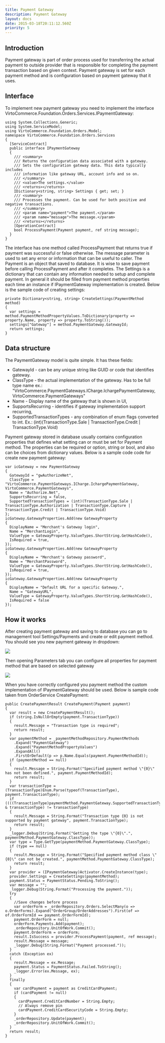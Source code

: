 ```yaml
---
title: Payment Gateway
description: Payment Gateway
layout: docs
date: 2015-03-18T20:11:12.560Z
priority: 5
---
```

## Introduction

Payment gateway is part of order process used for transferring the actual payment to outside provider that is responsible for completing the payment transaction based on given context. Payment gateway is set for each payment method and is configuration based on payment gateway that it uses.

## Interface

To implement new payment gateway you need to implement the interface VirtoCommerce.Foundation.Orders.Services.IPaymentGateway:

```
using System.Collections.Generic;
using System.ServiceModel;
using VirtoCommerce.Foundation.Orders.Model;
namespace VirtoCommerce.Foundation.Orders.Services
{
  [ServiceContract]
  public interface IPaymentGateway
  {
    /// <summary>
    /// Returns the configuration data associated with a gateway.
    /// Sets the configuration gateway data. This data typically includes
    /// information like gateway URL, account info and so on.
    /// </summary>
    /// <value>The settings.</value>
    /// <returns></returns>
    IDictionary<string, string> Settings { get; set; }
    /// <summary>
    /// Processes the payment. Can be used for both positive and negative transactions.
    /// </summary>
    /// <param name="payment">The payment.</param>
    /// <param name="message">The message.</param>
    /// <returns></returns>
    [OperationContract]
    bool ProcessPayment(Payment payment, ref string message);
  }
}
```

The interface has one method called ProcessPayment that returns true if payment was successful or false otherwise. The message parameter is used to set any error or information that can be useful to caller. The Payment is an object that saved to database. It is wise to save payment before calling ProcessPayment and after it completes. The Settings is a dictionary that can contain any information needed to setup and complete payment. In general it should be filled from payment method properties each time an instance if IPaymentGateway implementation is created. Below is the sample code of creating settings:

```
private Dictionary<string, string> CreateSettings(PaymentMethod method)
{
  var settings =  method.PaymentMethodPropertyValues.ToDictionary(property => property.Name, property => property.ToString());
  settings["Gateway"] = method.PaymentGateway.GatewayId;
  return settings;
}
```

## Data structure

The PaymentGateway model is quite simple. It has these fields:

* GatewayId - can be any unique string like GUID or code that identifies gateway.
* ClassType - the actual implementation of the gateway. Has to be full type name ex.: "VirtoCommerce.PaymentGateways.ICharge.IchargePaymentGateway, VirtoCommerce.PaymentGateways"
* Name - Display name of the gateway that is shown in UI,
* SupportsRecurring - identifies if gateway implementation support recurring,
* SupportedTransactionTypes - any combination of enum flags converted to int. Ex.: (int)(TransactionType.Sale | TransactionType.Credit | TransactionType.Void)

Payment gateway stored in database usually contains configuration properties that defines what setting can or must be set for Payment method. The properties can be required or option, string or bool, and also can be choices from dictionary values. Below is a sample code code for create new payment gateway:

```
var icGateway = new PaymentGateway
{
  GatewayId = "gwAuthorizeNet",
  ClassType = "VirtoCommerce.PaymentGateways.ICharge.IchargePaymentGateway, VirtoCommerce.PaymentGateways",
  Name = "Authorize.Net",
  SupportsRecurring = false,
  SupportedTransactionTypes = (int)(TransactionType.Sale | TransactionType.Authorization | TransactionType.Capture | TransactionType.Credit | TransactionType.Void)
};
icGateway.GatewayProperties.Add(new GatewayProperty
{
  DisplayName = "Merchant's Gateway login",
  Name = "MerchantLogin",
  ValueType = GatewayProperty.ValueTypes.ShortString.GetHashCode(),
  IsRequired = true,
});
icGateway.GatewayProperties.Add(new GatewayProperty
{
  DisplayName = "Merchant's Gateway password",
  Name = "MerchantPassword",
  ValueType = GatewayProperty.ValueTypes.ShortString.GetHashCode(),
  IsRequired = true,
});
icGateway.GatewayProperties.Add(new GatewayProperty
{
  DisplayName = "Default URL for a specific Gateway.",
  Name = "GatewayURL",
  ValueType = GatewayProperty.ValueTypes.ShortString.GetHashCode(),
  IsRequired = false
});
```

## How it works

After creating payment gateway and saving to database you can go to management tool Settings/Payments and create or edit payment method. You should see you new payment gateway in dropdown:

<img src="../../../../assets/images/docs/ccpg.png" />

Then opening Parameters tab you can configure all properties for payment method that are based on selected gateway

<img src="../../../../assets/images/docs/ccpp.png" />

When you have correctly configured you payment method the custom implementation of IPaymentGateway should be used. Below is sample code taken from OrderService CreatePayment:

```
public CreatePaymentResult CreatePayment(Payment payment)
{
  var result = new CreatePaymentResult();
  if (string.IsNullOrEmpty(payment.TransactionType))
  {
    result.Message = "Transaction type is required";
    return result;
  }
  var paymentMethod = _paymentMethodRepository.PaymentMethods
    .Expand("PaymentGateway")
    .Expand("PaymentMethodPropertyValues")
    .ExpandAll()
    .FirstOrDefault(p => p.Name.Equals(payment.PaymentMethodId));
  if (paymentMethod == null)
  {
    result.Message = String.Format("Specified payment method \"{0}\" has not been defined.", payment.PaymentMethodId);
    return result;
  }
  var transactionType = (TransactionType)Enum.Parse(typeof(TransactionType), payment.TransactionType);
  if ((((TransactionType)paymentMethod.PaymentGateway.SupportedTransactionTypes) & transactionType) != transactionType)
  {
    result.Message = String.Format("Transaction type {0} is not supported by payment gateway", payment.TransactionType);
    return result;
  }
  _logger.Debug(String.Format("Getting the type \"{0}\".", paymentMethod.PaymentGateway.ClassType));
  var type = Type.GetType(paymentMethod.PaymentGateway.ClassType);
  if (type == null)
  {
    result.Message = String.Format("Specified payment method class \"{0}\" can not be created.", paymentMethod.PaymentGateway.ClassType);
    return result;
  }
  var provider = (IPaymentGateway)Activator.CreateInstance(type);
  provider.Settings = CreateSettings(paymentMethod);
  payment.Status = PaymentStatus.Pending.ToString();
  var message = "";
  _logger.Debug(String.Format("Processing the payment."));
  try
  {
    //Save changes before process
    var orderForm = _orderRepository.Orders.SelectMany(o => o.OrderForms).Expand("OrderGroup/OrderAddresses").First(of => of.OrderFormId == payment.OrderFormId);
    payment.OrderForm = null;
    orderForm.Payments.Add(payment);
    _orderRepository.UnitOfWork.Commit();
    payment.OrderForm = orderForm;
    result.IsSuccess = provider.ProcessPayment(payment, ref message);
    result.Message = message;
    _logger.Debug(String.Format("Payment processed."));
  }
  catch (Exception ex)
  {
    result.Message = ex.Message;
    payment.Status = PaymentStatus.Failed.ToString();
    _logger.Error(ex.Message, ex);
  }
  finally
  {
    var cardPayment = payment as CreditCardPayment;
    if (cardPayment != null)
    {
      cardPayment.CreditCardNumber = String.Empty;
      // Always remove pin
      cardPayment.CreditCardSecurityCode = String.Empty;
    }
    _orderRepository.Update(payment);
    _orderRepository.UnitOfWork.Commit();
  }
  return result;
}
```

